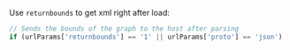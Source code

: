 
Use `returnbounds` to get xml right after load:
```js
// Sends the bounds of the graph to the host after parsing
if (urlParams['returnbounds'] == '1' || urlParams['proto'] == 'json')
```